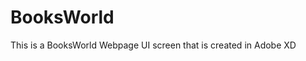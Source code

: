 # BooksWorld
This is a BooksWorld Webpage UI screen that is created in Adobe XD

<img href="https://github.com/ChitranjanKumar78/BooksWorld/blob/main/BooksWorld%20Webpage.png" >
